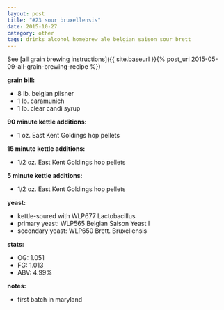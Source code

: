 ```yaml
---
layout: post
title: "#23 sour bruxellensis"
date: 2015-10-27
category: other
tags: drinks alcohol homebrew ale belgian saison sour brett
---
```

See  [all grain brewing instructions]({{ site.baseurl }}{% post_url 2015-05-09-all-grain-brewing-recipe %})

**grain bill:**
* 8 lb. belgian pilsner
* 1 lb. caramunich
* 1 lb. clear candi syrup

**90 minute kettle additions:**
* 1 oz. East Kent Goldings hop pellets

**15 minute kettle additions:**
* 1/2 oz. East Kent Goldings hop pellets

**5 minute kettle additions:**
* 1/2 oz. East Kent Goldings hop pellets

**yeast:**
* kettle-soured with WLP677 Lactobacillus
* primary yeast: WLP565 Belgian Saison Yeast I
* secondary yeast: WLP650 Brett. Bruxellensis

**stats:**
* OG: 1.051
* FG: 1.013
* ABV: 4.99%

**notes:**
* first batch in maryland
